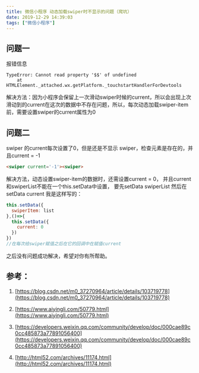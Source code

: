 ```yaml
---
title: 微信小程序 动态加载swiper时不显示的问题（爬坑）
date: 2019-12-29 14:39:03
tags: ["微信小程序"]
---
```

## 问题一
报错信息
```
TypeError: Cannot read property '$$' of undefined
    at HTMLElement._attached.wx.getPlatform._touchstartHandlerForDevtools
```
解决方法：因为小程序会保留上一次滑动swiper时候的current，所以会出现上次滑动到的current在这次的数据中不存在问题，所以，每次动态加载swiper-item前，需要设置swiper的current属性为0
## 问题二
swiper 的current每次设置了0，但是还是不显示 swiper，检查元素是存在的，并且current = -1
```html
<swiper current='-1'><swiper>
```
解决方法，动态设置swiper-item的数据时，还需设置current = 0，
并且current和swiperList不能在一个this.setData中设置，
要先setData swiperList 然后在setData current 
我是这样写的：
```js
this.setData({
  swiperItem: list
},()=>{
  this.setData({
    current: 0
  })
})
//在每次给swiper赋值之后在它的回调中在赋值current
```
之后没有问题成功解决，希望对你有所帮助。

## 参考：
1. [https://blog.csdn.net/m0_37270964/article/details/103719778](https://blog.csdn.net/m0_37270964/article/details/103719778)

2. [https://www.aiyingli.com/50779.html](https://www.aiyingli.com/50779.html)

3. [https://developers.weixin.qq.com/community/develop/doc/000cae89c0cc485873a77891056400](https://developers.weixin.qq.com/community/develop/doc/000cae89c0cc485873a77891056400)

4. [http://html52.com/archives/11174.html](http://html52.com/archives/11174.html)
